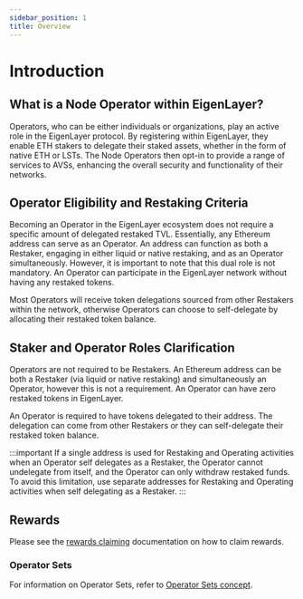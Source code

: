 ```yaml
---
sidebar_position: 1
title: Overview
---
```


# Introduction

## What is a Node Operator within EigenLayer?

Operators, who can be either individuals or organizations, play an active role in the EigenLayer protocol. By registering within EigenLayer, they enable ETH stakers to delegate their staked assets, whether in the form of native ETH or LSTs. The Node Operators then opt-in to provide a range of services to AVSs, enhancing the overall security and functionality of their networks.


## Operator Eligibility and Restaking Criteria

Becoming an Operator in the EigenLayer ecosystem does not require a specific amount of delegated restaked TVL. Essentially, any Ethereum address can serve as an Operator. An address can function as both a Restaker, engaging in either liquid or native restaking, and as an Operator simultaneously. However, it is important to note that this dual role is not mandatory. An Operator can participate in the EigenLayer network without having any restaked tokens.

Most Operators will receive token delegations sourced from other Restakers within the network, otherwise Operators can choose to self-delegate by allocating their restaked token balance.


## Staker and Operator Roles Clarification

Operators are not required to be Restakers. An Ethereum address can be both a Restaker (via liquid or native restaking) and 
simultaneously an Operator, however this is not a requirement. An Operator can have zero restaked tokens in EigenLayer.

An Operator is required to have tokens delegated to their address. The delegation can come from other Restakers or they 
can self-delegate their restaked token balance.

:::important
If a single address is used for Restaking and Operating activities when an Operator self delegates as a Restaker, the Operator
cannot undelegate from itself, and the Operator can only withdraw restaked funds. To avoid this limitation, use separate addresses
for Restaking and Operating activities when self delegating as a Restaker.
:::

## Rewards
Please see the [rewards claiming](../howto/claimrewards/claim-rewards-cli.mdx) documentation on how to claim rewards.


### Operator Sets

For information on Operator Sets, refer to [Operator Sets concept](../../../eigenlayer/concepts/operator-sets/operator-sets-concept.md).


